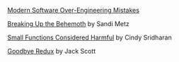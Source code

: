 [Modern Software Over-Engineering Mistakes](https://medium.com/@rdsubhas/10-modern-software-engineering-mistakes-bc67fbef4fc8#.r8nvmh4r4)

[Breaking Up the Behemoth](https://www.sandimetz.com/blog/2017/9/13/breaking-up-the-behemoth)
by Sandi Metz

[Small Functions Considered Harmful](https://medium.com/@copyconstruct/small-functions-considered-harmful-91035d316c29)
by Cindy Sridharan

[Goodbye Redux](https://hackernoon.com/goodbye-redux-26e6a27b3a0b)
by Jack Scott

